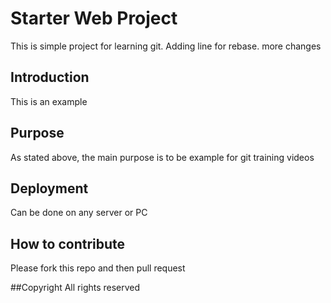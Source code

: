 # Starter Web Project

This is simple project for learning git. Adding line for rebase.
more changes

## Introduction

This is an example

## Purpose

As stated above, the main purpose is to be example for git training videos

## Deployment

Can be done on any server or PC

## How to contribute
Please fork this repo and then pull request

##Copyright
All rights reserved